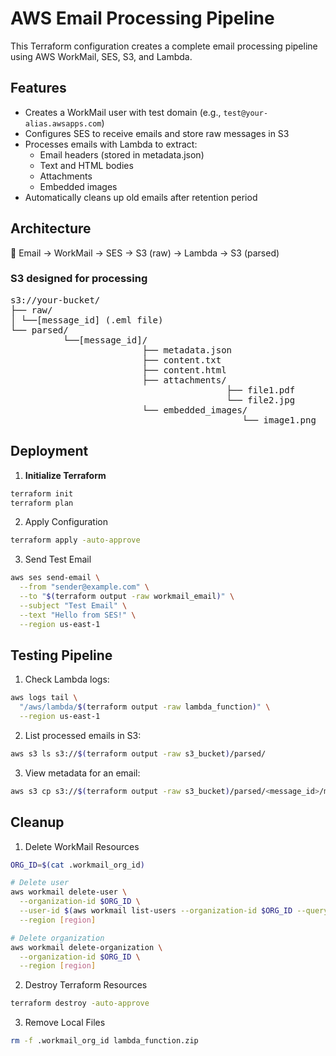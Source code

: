 # AWS Email Processing Pipeline

This Terraform configuration creates a complete email processing pipeline using AWS WorkMail, SES, S3, and Lambda.

## Features
- Creates a WorkMail user with test domain (e.g., `test@your-alias.awsapps.com`)
- Configures SES to receive emails and store raw messages in S3
- Processes emails with Lambda to extract:
  - Email headers (stored in metadata.json)
  - Text and HTML bodies
  - Attachments
  - Embedded images
- Automatically cleans up old emails after retention period

## Architecture
📨 Email -> WorkMail -> SES -> S3 (raw) -> Lambda -> S3 (parsed)

### S3 designed for processing

<pre>
s3://your-bucket/
├── raw/
│ └──[message_id] (.eml file)
└── parsed/
          └──[message_id]/
                         ├── metadata.json
                         ├── content.txt
                         ├── content.html
                         ├── attachments/
                                         ├── file1.pdf
                                         └── file2.jpg
                         └── embedded_images/
                                            └── image1.png
</pre>

## Deployment

1. **Initialize Terraform**

```bash
terraform init
terraform plan
```

2. Apply Configuration

```bash
terraform apply -auto-approve
```

3. Send Test Email

```bash
aws ses send-email \
  --from "sender@example.com" \
  --to "$(terraform output -raw workmail_email)" \
  --subject "Test Email" \
  --text "Hello from SES!" \
  --region us-east-1

```

## Testing Pipeline

1. Check Lambda logs:

```bash
aws logs tail \
  "/aws/lambda/$(terraform output -raw lambda_function)" \
  --region us-east-1
```

2. List processed emails in S3:

```bash
aws s3 ls s3://$(terraform output -raw s3_bucket)/parsed/
```

3. View metadata for an email:

```bash
aws s3 cp s3://$(terraform output -raw s3_bucket)/parsed/<message_id>/metadata.json -
```

## Cleanup

1. Delete WorkMail Resources

```bash
ORG_ID=$(cat .workmail_org_id)

# Delete user
aws workmail delete-user \
  --organization-id $ORG_ID \
  --user-id $(aws workmail list-users --organization-id $ORG_ID --query 'Users[0].Id' --output text) \
  --region [region]

# Delete organization
aws workmail delete-organization \
  --organization-id $ORG_ID \
  --region [region]
```

2. Destroy Terraform Resources

```bash
terraform destroy -auto-approve
```

3. Remove Local Files

```bash
rm -f .workmail_org_id lambda_function.zip
```